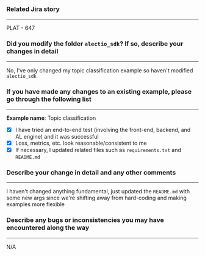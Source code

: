 ### Related Jira story
--------------------------

PLAT - 647

### Did you modify the folder `alectio_sdk`? If so, describe your changes in detail
-------------------------------------------------------------------------------------

No, I've only changed my topic classification example so haven't modified `alectio_sdk`

### If you have made any changes to an existing example, please go through the following list
--------------------------------------------------------------------------------------------------------
**Example name**:  Topic classification

- [x] I have tried an end-to-end test (involving the front-end, backend, and AL engine) and it was successful
- [x] Loss, metrics, etc. look reasonable/consistent to me
- [x] If necessary, I updated related files such as `requirements.txt` and `README.md` 

### Describe your change in detail and any other comments
------------------------------------------------------------
I haven't changed anything fundamental, just updated the `README.md` with some new args since we're shifting away from hard-coding and making examples more flexible

### Describe any bugs or inconsistencies you may have encountered along the way
---------------------------------------------------------------------------------
N/A
